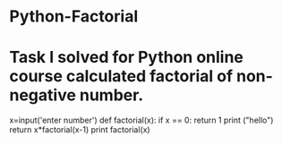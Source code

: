 # Python-Factorial
# Task I solved for Python online course calculated factorial of non-negative number.

x=input('enter number')
def factorial(x):
    if x == 0:
        return 1
    print ("hello")
    return x*factorial(x-1)
print factorial(x)
